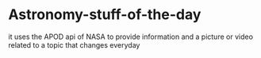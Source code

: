 # Astronomy-stuff-of-the-day
it uses the APOD api of NASA to provide information and a picture or video related to a topic  that changes everyday
